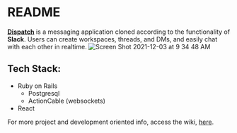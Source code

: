 # README
[__Dispatch__](https://dispatch-one.herokuapp.com/#/signup) is a messaging application cloned according to the functionality of __Slack__. Users can create workspaces, threads, and DMs, and easily chat with each other in realtime. 
![Screen Shot 2021-12-03 at 9 34 48 AM](https://user-images.githubusercontent.com/13125699/144647335-26101aee-3e5d-48d9-bcf4-cc0bc1114383.png)
## Tech Stack:
- Ruby on Rails
   - Postgresql
   - ActionCable (websockets)
- React

For more project and development oriented info, access the wiki, [here](https://github.com/NRaff/Dispatch/wiki).
